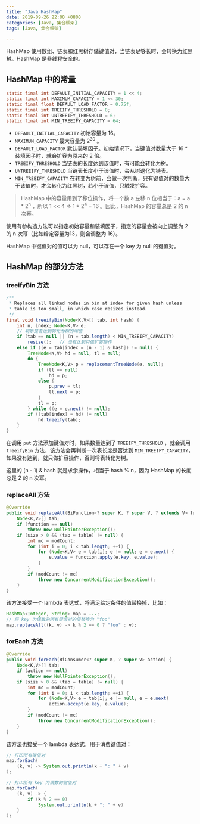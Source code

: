 ```yaml
---
title: "Java HashMap"
date: 2019-09-26 22:00 +0800
categories: [Java, 集合框架]
tags: [Java, 集合框架]

---
```


HashMap 使用数组、链表和红黑树存储键值对，当链表足够长时，会转换为红黑树。HashMap 是非线程安全的。

## HashMap 中的常量

```java
static final int DEFAULT_INITIAL_CAPACITY = 1 << 4;
static final int MAXIMUM_CAPACITY = 1 << 30;
static final float DEFAULT_LOAD_FACTOR = 0.75f;
static final int TREEIFY_THRESHOLD = 8;
static final int UNTREEIFY_THRESHOLD = 6;
static final int MIN_TREEIFY_CAPACITY = 64;
```

- `DEFAULT_INITIAL_CAPACITY` 初始容量为 16。
- `MAXIMUM_CAPACITY` 最大容量为 2<sup>30</sup> 。
- `DEFAULT_LOAD_FACTOR` 默认装填因子。初始情况下，当键值对数量大于 16 * 装填因子时，就会扩容为原来的 2 倍。
- `TREEIFY_THRESHOLD` 当链表的长度达到该值时，有可能会转化为树。
- `UNTREEIFY_THRESHOLD` 当链表长度小于该值时，会从树退化为链表。
- `MIN_TREEIFY_CAPACITY` 在转变为树前，会做一次判断，只有键值对的数量大于该值时，才会转化为红黑树，若小于该值，只触发扩容。

> HashMap 中的容量用到了移位操作，将一个数 a 左移 n 位相当于：a = a * 2<sup>n</sup> ，所以 1 << 4 => 1 * 2<sup>4</sup> = 16 。因此，HashMap 的容量总是 2 的 n 次幂。

使用有参构造方法可以指定初始容量和装填因子，指定的容量会被向上调整为 2 的 n 次幂（比如给定容量为13，则会调整为 16）。

HashMap 中键值对的值可以为 null，可以存在一个 key 为 null 的键值对。

## HashMap 的部分方法

### treeifyBin 方法

```java
/**
 * Replaces all linked nodes in bin at index for given hash unless
 * table is too small, in which case resizes instead.
 */
final void treeifyBin(Node<K,V>[] tab, int hash) {
    int n, index; Node<K,V> e;
    // 判断是否达到转化为树的阈值
    if (tab == null || (n = tab.length) < MIN_TREEIFY_CAPACITY)
        resize();	// 没有达到只做扩容操作
    else if ((e = tab[index = (n - 1) & hash]) != null) {
        TreeNode<K,V> hd = null, tl = null;
        do {
            TreeNode<K,V> p = replacementTreeNode(e, null);
            if (tl == null)
                hd = p;
            else {
                p.prev = tl;
                tl.next = p;
            }
            tl = p;
        } while ((e = e.next) != null);
        if ((tab[index] = hd) != null)
            hd.treeify(tab);
    }
}
```

在调用 `put` 方法添加键值对时，如果数量达到了 `TREEIFY_THRESHOLD` ，就会调用 `treeifyBin` 方法，该方法会再判断一次表长度是否达到 `MIN_TREEIFY_CAPACITY`，如果没有达到，就只做扩容操作，否则将表转化为树。

这里的 (n - 1) & hash 就是求余操作，相当于 hash % n，因为 HashMap 的长度总是 2 的 n 次幂。

### replaceAll 方法

```java
@Override
public void replaceAll(BiFunction<? super K, ? super V, ? extends V> function) {
    Node<K,V>[] tab;
    if (function == null)
        throw new NullPointerException();
    if (size > 0 && (tab = table) != null) {
        int mc = modCount;
        for (int i = 0; i < tab.length; ++i) {
            for (Node<K,V> e = tab[i]; e != null; e = e.next) {
                e.value = function.apply(e.key, e.value);
            }
        }
        if (modCount != mc)
            throw new ConcurrentModificationException();
    }
}
```

该方法接受一个 lambda 表达式，将满足给定条件的值替换掉，比如：

```java
HashMap<Integer, String> map = ...;
// 将 key 为偶数的所有键值对的值替换为 "foo"
map.replaceAll((k, v) -> k % 2 == 0 ? "foo" : v);
```

### forEach 方法

```java
@Override
public void forEach(BiConsumer<? super K, ? super V> action) {
    Node<K,V>[] tab;
    if (action == null)
        throw new NullPointerException();
    if (size > 0 && (tab = table) != null) {
        int mc = modCount;
        for (int i = 0; i < tab.length; ++i) {
            for (Node<K,V> e = tab[i]; e != null; e = e.next)
                action.accept(e.key, e.value);
        }
        if (modCount != mc)
            throw new ConcurrentModificationException();
    }
}
```

该方法也接受一个 lambda 表达式，用于消费键值对：

```java
// 打印所有键值对
map.forEach(
    (k, v) -> System.out.println(k + ": " + v)
);

// 打印所有 key 为偶数的键值对
map.forEach(
    (k, v) -> {
        if (k % 2 == 0)
            System.out.println(k + ": " + v)
    }
);
```
